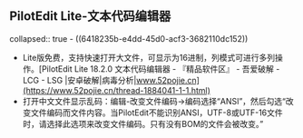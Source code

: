 ## PilotEdit Lite-文本代码编辑器
collapsed:: true
	- ((6418235b-e4dd-45d0-acf3-3682110dc152))
- Lite版免费，支持快速打开大文件，可显示为16进制，列模式可进行多列操作。[PilotEdit Lite 18.2.0 文本代码编辑器 - 『精品软件区』 - 吾爱破解 - LCG - LSG |安卓破解|病毒分析|www.52pojie.cn](https://www.52pojie.cn/thread-1884041-1-1.html)
- 打开中文文件显示乱码：编辑-改变文件编码->编码选择“ANSI”，然后勾选“改变文件编码而文件内容。当PilotEdit不能识别ANSI，UTF-8或UTF-16文件时，请选择此选项来改变文件编码。只有没有BOM的文件会被改变。”